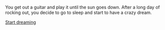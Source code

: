 You get out a guitar and play it until the sun goes down. After a long day of rocking out, you
decide to go to sleep and start to have a crazy dream.

[Start dreaming](../dream/dream.md)